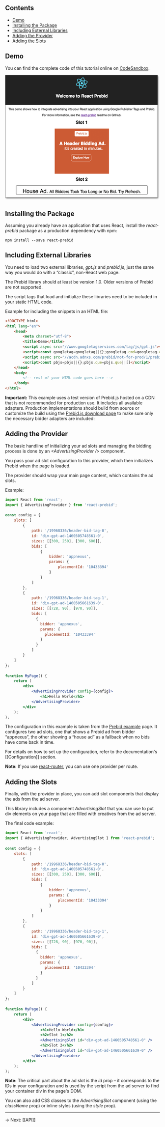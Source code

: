 ## Contents

* [Demo](#demo)
* [Installing the Package](#installing-the-package)
* [Including External Libraries](#including-external-libraries)
* [Adding the Provider](#adding-the-provider)
* [Adding the Slots](#adding-the-slots)

## Demo

You can find the complete code of this tutorial online on [CodeSandbox](https://codesandbox.io/s/k5w8mr9o23).

![Screenshot of demo on CodeSandbox.io](images/React-Prebid-CodeSandbox-Demo-Screenshot.png "Screenshot of demo on CodeSandbox")

## Installing the Package

Assuming you already have an application that uses React, install the _react-prebid_ package as a production dependency
with npm:

    npm install --save react-prebid

## Including External Libraries

You need to load two external libraries, _gpt.js_ and _prebid.js_, just the same way you would do with a “classic”,
non-React web page.

The Prebid library should at least be version 1.0. Older versions of Prebid are not supported.

The script tags that load and initialize these libraries need to be included in your static HTML code.

Example for including the snippets in an HTML file:

```html
<!DOCTYPE html>
<html lang="en">
    <head>
        <meta charset="utf-8">
        <title>Demo</title>
        <script async src="//www.googletagservices.com/tag/js/gpt.js"></script>
        <script>const googletag=googletag||{};googletag.cmd=googletag.cmd||[]</script>
        <script async src="//acdn.adnxs.com/prebid/not-for-prod/1/prebid.js"></script>
        <script>const pbjs=pbjs||{};pbjs.que=pbjs.que||[]</script>
    </head>
    <body>
        <!-- rest of your HTML code goes here -->
    </body>
</html>
```

**Important:** This example uses a test version of Prebid.js hosted on a CDN that is not recommended for production use.
It includes all available adapters. Production implementations should build from source or customize the
build using the [Prebid.js download page](http://prebid.org/download.html) to make sure only the necessary bidder adapters are included:

## Adding the Provider

The basic handline of initializing your ad slots and managing the bidding process is done by an
_&lt;AdvertisingProvider /&gt;_ component.

You pass your ad slot configuration to this provider, which then initializes Prebid when the page is loaded.

The provider should wrap your main page content, which contains the ad slots.

Example:

```jsx
import React from 'react';
import { AdvertisingProvider } from 'react-prebid';

const config = {
    slots: [
        {
            path: '/19968336/header-bid-tag-0',
            id: 'div-gpt-ad-1460505748561-0',
            sizes: [[300, 250], [300, 600]],
            bids: [
                {
                    bidder: 'appnexus',
                    params: {
                        placementId: '10433394'
                    }
                }
            ]
        },
        {
            path: '/19968336/header-bid-tag-1',
            id: 'div-gpt-ad-1460505661639-0',
            sizes: [[728, 90], [970, 90]],
            bids: [
              {
                bidder: 'appnexus',
                params: {
                  placementId: '10433394'
                }
              }
            ]
        }
    ]
};

function MyPage() {
    return (
        <div>
            <AdvertisingProvider config={config}>
                <h1>Hello World</h1>
            </AdvertisingProvider>
        </div>
    );
);
```

The configuration in this example is taken from the [Prebid example](http://prebid.org/dev-docs/examples/basic-example.html)
page. It configures two ad slots, one that shows a Prebid ad from bidder “appnexus”, the other showing a “house ad” as a
fallback when no bids have come back in time.

For details on how to set up the configuration, refer to the documentation's [[Configuration]] section.

**Note:** If you use [react-router](https://github.com/ReactTraining/react-router), you can use one provider per route.

## Adding the Slots

Finally, with the provider in place, you can add slot components that display the ads from the ad server.

This library includes a component _AdvertisingSlot_ that you can use to put div elements on your page that are filled with
creatives from the ad server.

The final code example:

```jsx
import React from 'react';
import { AdvertisingProvider, AdvertisingSlot } from 'react-prebid';

const config = {
    slots: [
        {
            path: '/19968336/header-bid-tag-0',
            id: 'div-gpt-ad-1460505748561-0',
            sizes: [[300, 250], [300, 600]],
            bids: [
                {
                    bidder: 'appnexus',
                    params: {
                        placementId: '10433394'
                    }
                }
            ]
        },
        {
            path: '/19968336/header-bid-tag-1',
            id: 'div-gpt-ad-1460505661639-0',
            sizes: [[728, 90], [970, 90]],
            bids: [
              {
                bidder: 'appnexus',
                params: {
                  placementId: '10433394'
                }
              }
            ]
        }
    ]
};

function MyPage() {
    return (
        <div>
            <AdvertisingProvider config={config}>
                <h1>Hello World</h1>
                <h2>Slot 1</h2>
                <AdvertisingSlot id="div-gpt-ad-1460505748561-0" />
                <h2>Slot 2</h2>
                <AdvertisingSlot id="div-gpt-ad-1460505661639-0" />
            </AdvertisingProvider>
        </div>
    );
);
```

**Note:** The critical part about the ad slot is the _id_ prop – it corresponds to the IDs in your configuration and
is used by the script from the ad server to find your container div in the page's DOM.

You can also add CSS classes to the _AdvertisingSlot_ component (using the _className_ prop) or inline styles (using
the _style_ prop).

---

→ Next: [[API]]


